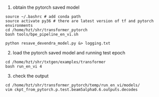 1. obtain the pytorch saved model
```
source ~/.bashrc # add conda path
source activate py36 # there are latest version of tf and pytorch environments
cd /home/hzt/shr/transformer_pytorch
bash tools/bpe_pipeline_en_vi.sh

python resave_devendra_model.py &> logging.txt

```
2. load the pytorch saved model and running test epoch
```
cd /home/hzt/shr/txtgen/examples/transformer
bash run_en_vi 4
```
3. check the output
```
cd /home/hzt/shr/transformer_pytorch/temp/run_en_vi/models/
vim ckpt_from_pytorch.p.test.beam5alpha0.6.outputs.decodes
```



